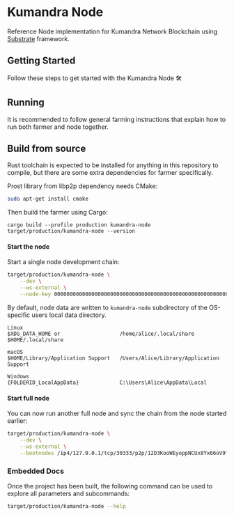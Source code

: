 # Kumandra Node

Reference Node implementation for Kumandra Network Blockchain using [Substrate](https://docs.substrate.io/) framework.

## Getting Started

Follow these steps to get started with the Kumandra Node :hammer_and_wrench:

## Running

It is recommended to follow general farming instructions that explain how to run both farmer and node together.

## Build from source

Rust toolchain is expected to be installed for anything in this repository to compile, but there are some extra dependencies for farmer specifically.

Prost library from libp2p dependency needs CMake:
```bash
sudo apt-get install cmake
```

Then build the farmer using Cargo:
```
cargo build --profile production kumandra-node
target/production/kumandra-node --version
```

#### Start the node

Start a single node development chain:
```bash
target/production/kumandra-node \
    --dev \
    --ws-external \
    --node-key 0000000000000000000000000000000000000000000000000000000000000001
```

By default, node data are written to `kumandra-node` subdirectory of the OS-specific users local data directory.

```
Linux
$XDG_DATA_HOME or                   /home/alice/.local/share
$HOME/.local/share 

macOS
$HOME/Library/Application Support   /Users/Alice/Library/Application Support

Windows
{FOLDERID_LocalAppData}             C:\Users\Alice\AppData\Local
```

#### Start full node

You can now run another full node and sync the chain from the node started earlier:
```bash
target/production/kumandra-node \
    --dev \
    --ws-external \
    --bootnodes /ip4/127.0.0.1/tcp/30333/p2p/12D3KooWEyoppNCUx8Yx66oV9fJnriXwCcXwDDUA2kj6vnc6iDEp
```

### Embedded Docs

Once the project has been built, the following command can be used to explore all parameters and subcommands:

```bash
target/production/kumandra-node --help
```
